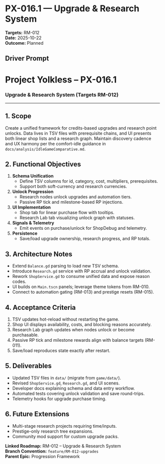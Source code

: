 # PX-016.1 — Upgrade & Research System
**Targets:** RM-012  
**Date:** 2025-10-22  
**Outcome:** Planned

## Driver Prompt
# Project Yolkless – PX-016.1  
### Upgrade & Research System (Targets RM-012)

---

## 1. Scope
Create a unified framework for credits-based upgrades and research point unlocks. Data lives in TSV files with prerequisite chains, and UI presents both linear shop lists and a research graph. Maintain discovery cadence and UX harmony per the comfort-idle guidance in `docs/analysis/IdleGameComparative.md`.

## 2. Functional Objectives
1. **Schema Unification**
   - Define TSV columns for id, category, cost, multipliers, prerequisites.
   - Support both soft-currency and research currencies.
2. **Unlock Progression**
   - Research nodes unlock upgrades and automation tiers.
   - Passive RP tick and milestone-based RP injections.
3. **UI Implementation**
   - Shop tab for linear purchase flow with tooltips.
   - Research Lab tab visualizing unlock graph with statuses.
4. **Signals & Telemetry**
   - Emit events on purchase/unlock for ShopDebug and telemetry.
5. **Persistence**
   - Save/load upgrade ownership, research progress, and RP totals.

## 3. Architecture Notes
- Extend `Balance.gd` parsing to load new TSV schema.
- Introduce `Research.gd` service with RP accrual and unlock validation.
- Rework `ShopService.gd` to consume unified data and expose reason codes.
- UI builds on `Main.tscn` panels; leverage theme tokens from RM-010.
- Connect to automation gating (RM-013) and prestige resets (RM-015).

## 4. Acceptance Criteria
1. TSV updates hot-reload without restarting the game.
2. Shop UI displays availability, costs, and blocking reasons accurately.
3. Research Lab graph updates when nodes unlock or become purchasable.
4. Passive RP tick and milestone rewards align with balance targets (RM-011).
5. Save/load reproduces state exactly after restart.

## 5. Deliverables
- Updated TSV files in `data/` (migrate from `game/data/`).
- Revised `ShopService.gd`, `Research.gd`, and UI scenes.
- Developer docs explaining schema and data entry workflow.
- Automated tests covering unlock validation and save round-trips.
- Telemetry hooks for upgrade purchase timing.

## 6. Future Extensions
- Multi-stage research projects requiring time/inputs.
- Prestige-only research tree expansions.
- Community mod support for custom upgrade packs.

**Linked Roadmap:** RM-012 – Upgrade & Research System  
**Branch Convention:** `feature/RM-012-upgrades`  
**Parent Epic:** Progression Framework
